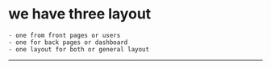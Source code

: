# we have three layout 
    - one from front pages or users 
    - one for back pages or dashboard
    - one layout for both or general layout
---------
